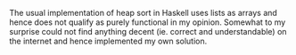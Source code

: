 The usual implementation of heap sort in Haskell uses lists as arrays and hence does not qualify as purely functional in my opinion. Somewhat to my surprise could not find anything decent (ie. correct and understandable) on the internet and hence implemented my own solution.
